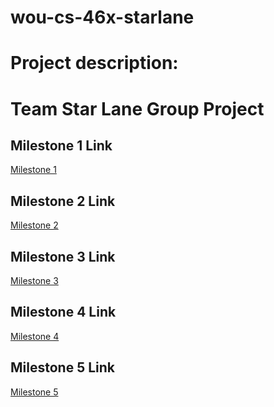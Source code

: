# wou-cs-46x-starlane

Project description:
=======
Team **Star Lane** Group Project
===========================

## Milestone 1 Link
[Milestone 1](https://github.com/reilly-cuauhtemoc-8178/wou-cs-46x-starlane/tree/main/milestone_1) 

## Milestone 2 Link
[Milestone 2](https://github.com/reilly-cuauhtemoc-8178/wou-cs-46x-starlane/tree/main/milestone_2) 

## Milestone 3 Link
[Milestone 3](https://github.com/reilly-cuauhtemoc-8178/wou-cs-46x-starlane/tree/main/milestone_3) 

## Milestone 4 Link
[Milestone 4](https://github.com/reilly-cuauhtemoc-8178/wou-cs-46x-starlane/tree/main/milestone_4) 

## Milestone 5 Link
[Milestone 5](https://github.com/reilly-cuauhtemoc-8178/wou-cs-46x-starlane/tree/main/milestone_5) 
